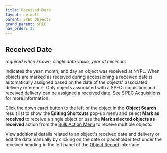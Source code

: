 ```yaml
---
title: Received Date
layout: default
parent: SPEC Objects
grand_parent: SPEC
nav_order: 13
---
```


## Received Date
*required when known, single date value, year at minimum*

Indicates the year, month, and day an object was received at NYPL. When objects are marked as received during accessioning a received date is automatically assigned based on the date of the objects' associated delivery reference. Only objects associated with a SPEC acquisition and received delivery can be assigned a received date. See [SPEC Acquisitions](https://nypl.github.io/pres-docs/spec/specAcquisitions.html) for more information. 

Click the down caret button to the left of the object in the **Object Search** result list to show the **Editing Shortcuts** pop-up menu and select **Mark as received** to receive a single object or use the **Mark selected objects as received** action from the [Bulk Action Menu](https://nypl.github.io/pres-docs/spec/specObjectsBulkActionMenu.html) to receive multiple objects.

View additional details related to an object's received date and delivery or edit the data manually by clicking on the date or placeholder text under the received heading in the left panel of the [Object Record](https://nypl.github.io/pres-docs/spec/specObjectsObjectRecord.html) interface. 